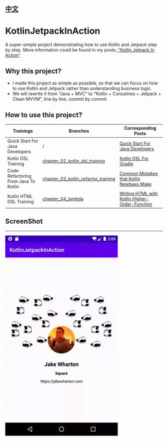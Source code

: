 ## [中文](./README_CN.md)

# KotlinJetpackInAction
A super-simple project demonstrating how to use Kotlin and Jetpack step by step. More information could be found in my posts:[ "Kotlin Jetpack In Action"](https://juejin.im/post/5ee624756fb9a047bb6a69cf)


## Why this project?

- I made this project as simple as possible, so that we can focus on how to use Kotlin and Jetpack rather than understanding business logic.
- We will rewrite it from "Java + MVC" to "Kotlin + Coroutines + Jetpack + Clean MVVM", line by line, commit by commit.

## How to use this project?

| Trainings | Branches | Corresponding Posts |
| --- | --- | --- |
| Quick Start For Java Developers | / | [Quick Start For Java Developers](https://juejin.im/post/5ee633ee51882542e8542e4f) |  |
| Kotlin DSL Training | [chapter_02_kotlin_dsl_training](https://github.com/chaxiu/KotlinJetpackInAction/tree/chapter_02_kotlin_dsl_training) | [Kotlin DSL For Gradle](https://juejin.im/post/5ee75805f265da76fb0c5db1) |
| Code Refactoring From Java To Kotlin | [chapter_03_kotlin_refactor_training](https://github.com/chaxiu/KotlinJetpackInAction/tree/chapter_03_kotlin_refactor_training) | [Common Mistakes that Kotlin Newbees Make](https://juejin.im/post/5ef939e05188252e644cdc4c)
| Kotlin HTML DSL Training | [chapter_04_lambda](https://github.com/chaxiu/KotlinJetpackInAction/tree/chapter_04_lambda) | [Writing HTML with Kotlin Higher-Order-Function](https://juejin.im/post/5f202f816fb9a07ebd4a95ea)

## ScreenShot
-----------------
![ScreenShot](./screenshot/screen.gif)

